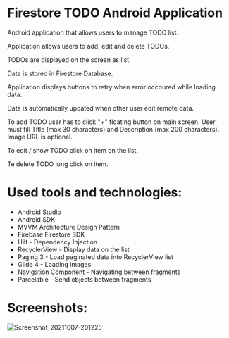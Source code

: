 # Firestore TODO Android Application

Android application that allows users to manage TODO list. 

Application allows users to add, edit and delete TODOs.

TODOs are displayed on the screen as list.

Data is stored in Firestore Database.

Application displays buttons to retry when error occoured while loading data.

Data is automatically updated when other user edit remote data.

To add TODO user has to click "+" floating button on main screen. User must fill Title (max 30 characters) and Description (max 200 characters). Image URL is optional.

To edit / show TODO click on item on the list.

Te delete TODO long click on item.

# Used tools and technologies:

- Android Studio
- Android SDK
- MVVM Architecture Design Pattern
- Firebase Firestore SDK
- Hilt - Dependency Injection
- RecyclerView - Display data on the list
- Paging 3 - Load paginated data into RecyclerView list
- Glide 4 - Loading images
- Navigation Component - Navigating between fragments
- Parcelable - Send objects between fragments

# Screenshots:

![Screenshot_20211007-201225](https://user-images.githubusercontent.com/23174038/136440552-f3284205-d44d-4162-b6a7-1932a8ced307.png)
